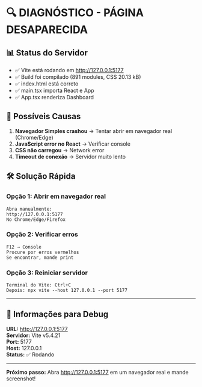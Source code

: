 # 🔍 DIAGNÓSTICO - PÁGINA DESAPARECIDA

## 📊 Status do Servidor

- ✅ Vite está rodando em http://127.0.0.1:5177
- ✅ Build foi compilado (891 modules, CSS 20.13 kB)
- ✅ index.html está correto
- ✅ main.tsx importa React e App
- ✅ App.tsx renderiza Dashboard

## 🎯 Possíveis Causas

1. **Navegador Simples crashou** → Tentar abrir em navegador real (Chrome/Edge)
2. **JavaScript error no React** → Verificar console
3. **CSS não carregou** → Network error
4. **Timeout de conexão** → Servidor muito lento

## 🛠️ Solução Rápida

### Opção 1: Abrir em navegador real
```
Abra manualmente:
http://127.0.0.1:5177
No Chrome/Edge/Firefox
```

### Opção 2: Verificar erros
```
F12 → Console
Procure por erros vermelhos
Se encontrar, mande print
```

### Opção 3: Reiniciar servidor
```
Terminal do Vite: Ctrl+C
Depois: npx vite --host 127.0.0.1 --port 5177
```

---

## 📌 Informações para Debug

**URL:** http://127.0.0.1:5177  
**Servidor:** Vite v5.4.21  
**Port:** 5177  
**Host:** 127.0.0.1  
**Status:** ✅ Rodando  

---

**Próximo passo:** Abra http://127.0.0.1:5177 em um navegador real e mande screenshot!

